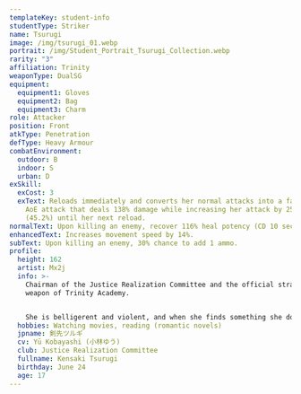 ```yaml
---
templateKey: student-info
studentType: Striker
name: Tsurugi
image: /img/tsurugi_01.webp
portrait: /img/Student_Portrait_Tsurugi_Collection.webp
rarity: "3"
affiliation: Trinity
weaponType: DualSG
equipment:
  equipment1: Gloves
  equipment2: Bag
  equipment3: Charm
role: Attacker
position: Front
atkType: Penetration
defType: Heavy Armour
combatEnvironment:
  outdoor: B
  indoor: S
  urban: D
exSkill:
  exCost: 3
  exText: Reloads immediately and converts her normal attacks into a fan-shaped
    AoE attack that deals 138% damage while increasing her attack by 25.8%
    (45.2%) until her next reload.
normalText: Upon killing an enemy, recover 116% heal potency (CD 10 sec).
enhancedText: Increases movement speed by 14%.
subText: Upon killing an enemy, 30% chance to add 1 ammo.
profile:
  height: 162
  artist: Mx2j
  info: >-
    Chairman of the Justice Realization Committee and the official strategic
    weapon of Trinity Academy.


    She is belligerent and violent, and when she finds something she doesn't like, she destroys it before thinking about it. Thanks to Hasumi, the vice-chairperson, the Justice Realization Committee is barely under control. Tsurugi is an uncontrollable mad dog, but in front of her teacher, she shows a girlish side that can't hide her embarrassment.
  hobbies: Watching movies, reading (romantic novels)
  jpname: 剣先ツルギ
  cv: Yū Kobayashi (小林ゆう)
  club: Justice Realization Committee
  fullname: Kensaki Tsurugi
  birthday: June 24
  age: 17
---
```

